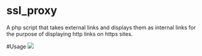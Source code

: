 # ssl_proxy
A php script that takes external links and displays them as internal links for the purpose of displaying http links on https sites.

#Usage
    <img src="ssl_proxy.php?url=http://www.example.com/image.png" />
